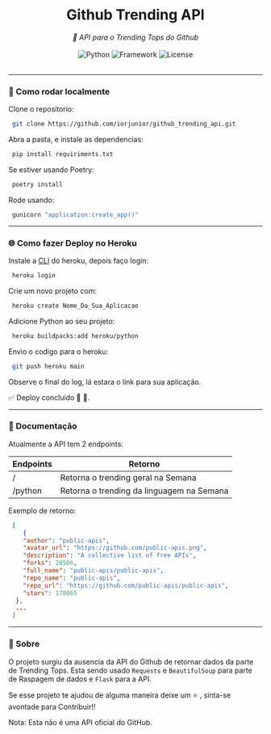 <div align="center">
    <h1>Github Trending API</h1>
    <i>🔗 API para o Trending Tops do Github</i>
</div>
<br/>

<div align="center">
  <img alt="Python" src="https://img.shields.io/badge/Python-%5E3.8-green" />
  <img alt="Framework" src="https://img.shields.io/badge/Framework-Flask-blue" />
  <img alt="License" src="https://img.shields.io/badge/license-MIT-green" />
</div>
<br/>

***
### :electric_plug: Como rodar localmente

Clone o repositorio:
```sh
 git clone https://github.com/iorjunior/github_trending_api.git
```
Abra a pasta, e instale as dependencias: 
```sh
 pip install requiriments.txt
```
Se estiver usando Poetry: 
```sh
 poetry install
```
Rode usando: 
```sh
 gunicorn "application:create_app()"
```
***
### :globe_with_meridians: Como fazer Deploy no Heroku
Instale a <a href="https://devcenter.heroku.com/articles/heroku-cli">CLI</a> do heroku, depois faço login: 
```sh
 heroku login
```
Crie um novo projeto com: 
```sh
 heroku create Nome_Da_Sua_Aplicacao 
```
Adicione Python ao seu projeto: 
```sh
 heroku buildpacks:add heroku/python
```
Envio o codigo para o heroku:
```sh
 git push heroku main 
```
Observe o final do log, lá estara o link para sua aplicação. 

✅ Deploy concluido 🎊 🎉.
***
### :blue_book: Documentação
Atualmente a API tem 2 endpoints: 

| Endpoints                               | Retorno                                  |
|-----------------------------------------|------------------------------------------|
| /                                       | Retorna o trending geral na Semana       |
| /python                                 | Retorna o trending da linguagem na Semana|

Exemplo de retorno:
```json
 [
    {    
    "author": "public-apis",
    "avatar_url": "https://github.com/public-apis.png",
    "description": "A collective list of free APIs",
    "forks": 20506,
    "full_name": "public-apis/public-apis",
    "repo_name": "public-apis",
    "repo_url": "https://github.com/public-apis/public-apis",
    "stars": 178065
  },
  ...
 ]
```
***
### 📂 Sobre
O projeto surgiu da ausencia da API do Github de retornar dados da parte de Trending Tops.
Esta sendo usado `Requests` e `BeautifulSoup` para parte de Raspagem de dados e `Flask` para a API. 

Se esse projeto te ajudou de alguma maneira deixe um ⭐ , sinta-se avontade para Contribuir!! 

Nota: Esta não é uma API oficial do GitHub.
